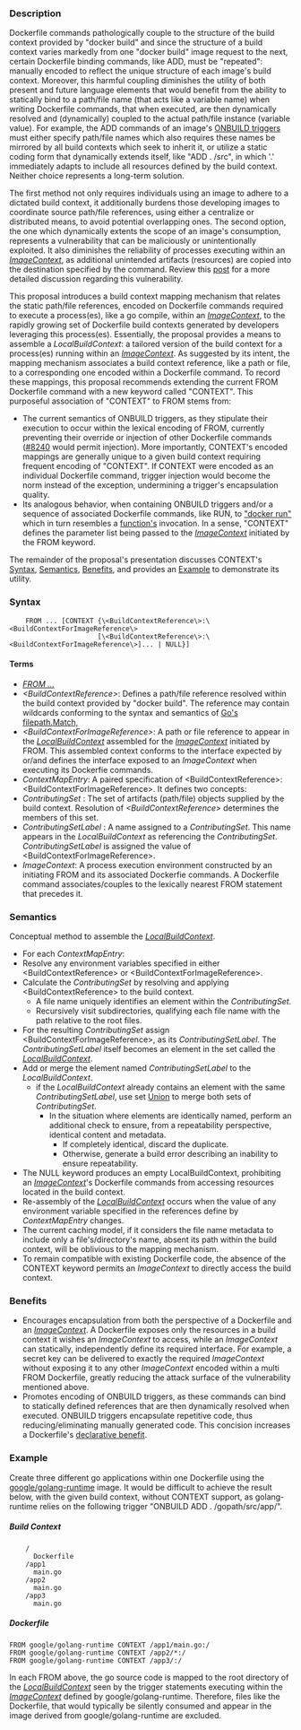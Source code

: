 ### Description

Dockerfile commands pathologically couple to the structure of the build context provided by "docker build" and since the structure of a build context varies markedly from one "docker build" image request to the next, certain Dockerfile binding commands, like ADD, must be "repeated": manually encoded to reflect the unique structure of each image's build context.  Moreover, this harmful coupling diminishes the utility of both present and future language elements that would benefit from the ability to statically bind to a path/file name (that acts like a variable name) when writing Dockerfile commands, that when executed, are then dynamically resolved and (dynamically) coupled to the actual path/file instance (variable value).  For example, the ADD commands of an image's [ONBUILD triggers](https://docs.docker.com/reference/builder/#onbuild) must either specify path/file names which also requires these names be mirrored by all build contexts which seek to inherit it, or utilize a static coding form that dynamically extends itself, like "ADD . /src", in which '.' immediately adapts to include all resources defined by the build context.  Neither choice represents a long-term solution.

The first method not only requires individuals using an image to adhere to a dictated build context, it additionally burdens those developing images to coordinate source path/file references, using either a centralize or distributed means, to avoid potential overlapping ones.  The second option, the one which dynamically extents the scope of an image's consumption, represents a vulnerability that can be maliciously or unintentionally exploited.  It also diminishes the reliability of processes executing within an <a href="#TermImageContext">*ImageContext*</a>, as additional unintended artifacts (resources) are copied into the destination specified by the command.  Review this [post](https://github.com/docker/docker/issues/7149#issuecomment-84171831) for a more detailed discussion regarding this vulnerability.

This proposal introduces a build context mapping mechanism that relates the static path/file references, encoded on Dockerfile commands required to execute a process(es), like a go compile, within an <a href="#TermImageContext">*ImageContext*</a>, to the rapidly growing set of Dockerfile build contexts generated by developers leveraging this process(es).  Essentially, the proposal provides a means to assemble a <a name="TermLocalBuildContext"></a>*LocalBuildContext*: a tailored version of the build context for a process(es) running within an <a href="#TermImageContext">*ImageContext*</a>.  As suggested by its intent, the mapping mechanism associates a build context reference, like a path or file, to a corresponding one encoded within a Dockerfile command.  To record these mappings, this proposal recommends extending the current FROM Dockerfile command with a new keyword called "CONTEXT". This purposeful association of "CONTEXT" to FROM stems from:
+ The current semantics of ONBUILD triggers, as they stipulate their execution to occur within the lexical encoding of FROM, currently preventing their override or injection of other Dockerfile commands ([#8240](https://github.com/docker/docker/issues/8240) would permit injection).  More importantly, CONTEXT's encoded mappings are generally unique to a given build context requiring frequent encoding of "CONTEXT".  If CONTEXT were encoded as an individual Dockerfile command, trigger injection would become the norm instead of the exception, undermining a trigger's encapsulation quality. 
+ Its analogous behavior, when containing ONBUILD triggers and/or a sequence of associated Dockerfile commands, like RUN, to ["docker run"](https://docs.docker.com/reference/run/) which in turn resembles a [function's](http://en.wikipedia.org/wiki/Subroutine) invocation.  In a sense, "CONTEXT" defines the parameter list being passed to the <a href="#TermImageContext">*ImageContext*</a> initiated by the FROM keyword.

The remainder of the proposal's presentation discusses CONTEXT's <a href="#Syntax">Syntax</a>, <a href="#Semantics">Semantics</a>, <a href="#Benefits">Benefits</a>, and provides an <a href="#Example">Example</a> to demonstrate its utility.

### Syntax <a name="Syntax"></a>
````
    FROM ... [CONTEXT {\<BuildContextReference\>:\<BuildContextForImageReference\>
                      [\<BuildContextReference\>:\<BuildContextForImageReference\>]... | NULL}]
````

#### Terms
+ [*FROM ...*](https://docs.docker.com/reference/builder/#from)
+ *\<BuildContextReference\>*<a name="TermsBuildContextReference">: Defines a path/file reference resolved within the build context provided by "docker build". The reference may contain wildcards conforming to the syntax and semantics of [Go's filepath.Match,](http://golang.org/pkg/path/filepath#Match)
+ *\<BuildContextForImageReference\>*<a name="TermsBuildContextForImageReference">: A path or file reference to appear in the <a href="#TermLocalBuildContext">*LocalBuildContext*</a> assembled for the <a href="#TermImageContext">*ImageContext*</a> initiated by FROM.  This assembled context conforms to the interface expected by or/and defines the interface exposed to an *ImageContext* when executing its Dockerfie commands.
+ *ContextMapEntry*: A paired specification of \<BuildContextReference\>:\<BuildContextForImageReference\>.  It defines two concepts:
 + *ContributingSet* : The set of artifacts (path/file) objects supplied by the build context.  Resolution of *\<BuildContextReference\>* determines the members of this set.
 + *ContributingSetLabel* : A name assigned to a *ContributingSet*.  This name appears in the *LocalBuildContext* as referencing the *ContributingSet*.  *ContributingSetLabel* is assigned the value of \<BuildContextForImageReference\>.
+ <a name="TermImageContext"></a>*ImageContext*: A process execution environment constructed by an initiating FROM and its associated Dockerfie commands.   A Dockerfile command associates/couples to the lexically nearest FROM statement that precedes it.

### Semantics <a name="Semantics"></a>

Conceptual method to assemble the <a href="#TermLocalBuildContext">*LocalBuildContext*</a>.
+ For each *ContextMapEntry*:
 + Resolve any environment variables specified in either \<BuildContextReference\> or \<BuildContextForImageReference\>.
 + Calculate the *ContributingSet* by resolving and applying \<BuildContextReference\> to the build context.
    + A file name uniquely identifies an element within the *ContributingSet*.
    + Recursively visit subdirectories, qualifying each file name with the path relative to the root files.  
 + For the resulting *ContributingSet* assign \<BuildContextForImageReference\>, as its *ContributingSetLabel*. The *ContributingSetLabel* itself becomes an element in the set called the <a href="#TermLocalBuildContext">*LocalBuildContext*</a>.  
 + Add or merge the element named *ContributingSetLabel* to the *LocalBuildContext*.
    + if the *LocalBuildContext* already contains an element with the same *ContributingSetLabel*, use set [Union](http://en.wikipedia.org/wiki/Union_%28set_theory%29) to merge both sets of *ContributingSet*.
        + In the situation where elements are identically named, perform an additional check to ensure, from a repeatability perspective, identical content and metadata.
          +  If completely identical, discard the duplicate.
          +  Otherwise, generate a build error describing an inability to ensure repeatability.
+ The NULL keyword produces an empty LocalBuildContext, prohibiting an <a href="#TermImageContext">*ImageContext*</a>'s Dockerfile commands from accessing resources located in the build context.
+ Re-assembly of the <a href="#TermLocalBuildContext">*LocalBuildContext*</a> occurs when the value of any environment variable specified in the references define by *ContextMapEntry* changes.
+ The current caching model, if it considers the file name metadata to include only a file's/directory's name, absent its path within the build context, will be oblivious to the mapping mechanism.
+ To remain compatible with existing Dockerfile code, the absence of the CONTEXT keyword permits an *ImageContext* to directly access the build context.

### Benefits <a name="Benefits"></a>
+ Encourages encapsulation from both the perspective of a Dockerfile and an <a href="#TermImageContext">*ImageContext*</a>.  A Dockerfile exposes only the resources in a build context it wishes an *ImageContext* to access, while an *ImageContext* can statically, independently define its required interface.  For example, a secret key can be delivered to exactly the required *ImageContext* without exposing it to any other *ImageContext* encoded within a multi FROM Dockerfile, greatly reducing the attack surface of the vulnerability mentioned above.
+ Promotes encoding of ONBUILD triggers, as these commands can bind to statically defined references that are then dynamically resolved when executed.  ONBUILD triggers encapsulate repetitive code, thus reducing/eliminating manually generated code.  This concision increases a Dockerfile's [declarative benefit](https://github.com/docker/docker/issues/8660#declarativebenefit).

### Example <a name="Example"></a>

Create three different go applications within one Dockerfile using the [google/golang-runtime](https://registry.hub.docker.com/u/google/golang-runtime/dockerfile/) image.  It would be difficult to achieve the result below, with the given build context, without CONTEXT support, as golang-runtime relies on the following trigger "ONBUILD ADD . /gopath/src/app/".  

##### Build Context
```
    /
      Dockerfile
    /app1
      main.go
    /app2
      main.go
    /app3
      main.go
```
##### Dockerfile

    FROM google/golang-runtime CONTEXT /app1/main.go:/
    FROM google/golang-runtime CONTEXT /app2/*:/
    FROM google/golang-runtime CONTEXT /app3/:/

In each FROM above, the go source code is mapped to the root directory of the <a href="#TermLocalBuildContext">*LocalBuildContext*</a> seen by the trigger statements executing within the <a href="#TermImageContext">*ImageContext*</a> defined by google/golang-runtime.  Therefore, files like the Dockerfile, that would typically be silently consumed and appear in the image derived from google/golang-runtime are excluded.
